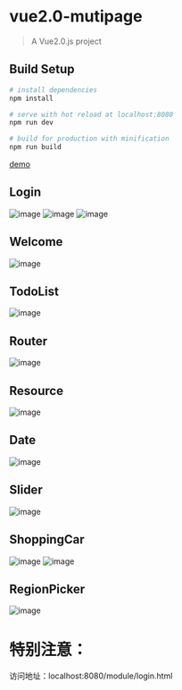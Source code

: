 # vue2.0-mutipage

> A Vue2.0.js project

## Build Setup

``` bash
# install dependencies
npm install

# serve with hot reload at localhost:8080
npm run dev

# build for production with minification
npm run build
```
 [demo](https://github.com/WispYs/Vue2.0-Examples/blob/master/src/module/login/login.html)
## Login
![image](https://github.com/WispYs/Vue2.0-Examples/raw/master/src/assets/img/login.png)
![image](https://github.com/WispYs/Vue2.0-Examples/raw/master/src/assets/img/loginerror.png)
![image](https://github.com/WispYs/Vue2.0-Examples/raw/master/src/assets/img/loginsuccess.png)

## Welcome
![image](https://github.com/WispYs/Vue2.0-Examples/raw/master/src/assets/img/welcome.png)

## TodoList
![image](https://github.com/WispYs/Vue2.0-Examples/raw/master/src/assets/img/todoList.png)

## Router
![image](https://github.com/WispYs/Vue2.0-Examples/raw/master/src/assets/img/router.png)

## Resource
![image](https://github.com/WispYs/Vue2.0-Examples/raw/master/src/assets/img/resource.png)

## Date
![image](https://github.com/WispYs/Vue2.0-Examples/raw/master/src/assets/img/date.png)

## Slider
![image](https://github.com/WispYs/Vue2.0-Examples/raw/master/src/assets/img/slider.png)

## ShoppingCar
![image](https://github.com/WispYs/Vue2.0-Examples/raw/master/src/assets/img/goods.png)
![image](https://github.com/WispYs/Vue2.0-Examples/raw/master/src/assets/img/shoppingCar.png)

## RegionPicker
![image](https://github.com/WispYs/Vue2.0-Examples/raw/master/src/assets/img/regionPicker.png)

# 特别注意：

访问地址：localhost:8080/module/login.html
